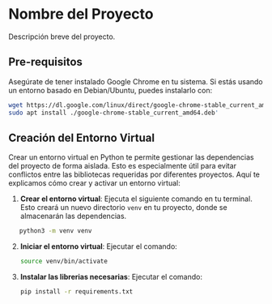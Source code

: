 # Nombre del Proyecto

Descripción breve del proyecto.

## Pre-requisitos

Asegúrate de tener instalado Google Chrome en tu sistema. Si estás usando un entorno basado en Debian/Ubuntu, puedes instalarlo con:

```bash
wget https://dl.google.com/linux/direct/google-chrome-stable_current_amd64.deb
sudo apt install ./google-chrome-stable_current_amd64.deb' 
```
## Creación del Entorno Virtual

Crear un entorno virtual en Python te permite gestionar las dependencias del proyecto de forma aislada. Esto es especialmente útil para evitar conflictos entre las bibliotecas requeridas por diferentes proyectos. Aquí te explicamos cómo crear y activar un entorno virtual:

1. **Crear el entorno virtual**:
   Ejecuta el siguiente comando en tu terminal. Esto creará un nuevo directorio `venv` en tu proyecto, donde se almacenarán las dependencias.

```bash
   python3 -m venv venv
   ```

2. **Iniciar el entorno virtual**:
   Ejecutar el comando:
   
   ```bash
   source venv/bin/activate
   ```
2. **Instalar las librerias necesarias**:
   Ejecutar el comando:

    ```bash
   pip install -r requirements.txt
   ```

